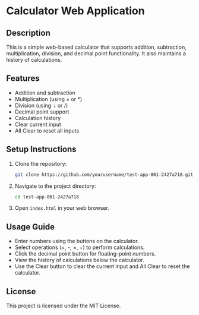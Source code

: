 # Calculator Web Application

## Description
This is a simple web-based calculator that supports addition, subtraction, multiplication, division, and decimal point functionality. It also maintains a history of calculations.

## Features
- Addition and subtraction
- Multiplication (using × or *)
- Division (using ÷ or /)
- Decimal point support
- Calculation history
- Clear current input
- All Clear to reset all inputs

## Setup Instructions
1. Clone the repository:
   ```bash
   git clone https://github.com/yourusername/test-app-001-2427a718.git
   ```
2. Navigate to the project directory:
   ```bash
   cd test-app-001-2427a718
   ```
3. Open `index.html` in your web browser.

## Usage Guide
- Enter numbers using the buttons on the calculator.
- Select operations (+, -, ×, ÷) to perform calculations.
- Click the decimal point button for floating-point numbers.
- View the history of calculations below the calculator.
- Use the Clear button to clear the current input and All Clear to reset the calculator.

## License
This project is licensed under the MIT License.